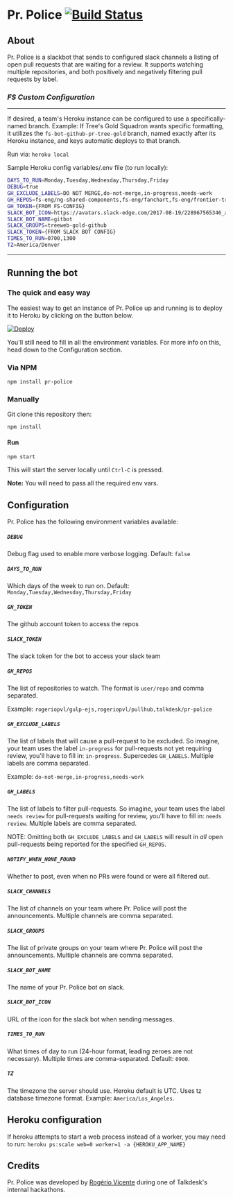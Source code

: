 # Pr. Police [![Build Status](https://travis-ci.org/Talkdesk/pr-police.svg?branch=master)](https://travis-ci.org/Talkdesk/pr-police)

## About

Pr. Police is a slackbot that sends to configured slack channels a listing of open pull requests that are waiting for a review. It supports watching multiple repositories, and both positively and negatively filtering pull requests by label.

### _FS Custom Configuration_
___

If desired, a team's Heroku instance can be configured to use a specifically-named branch. Example: If Tree's Gold Squadron wants specific formatting, it utilizes the `fs-bot-github-pr-tree-gold` branch, named exactly after its Heroku instance, and keys automatic deploys to that branch.

Run via: `heroku local`

Sample Heroku config variables/.env file (to run locally):

```bash
DAYS_TO_RUN=Monday,Tuesday,Wednesday,Thursday,Friday
DEBUG=true
GH_EXCLUDE_LABELS=DO NOT MERGE,do-not-merge,in-progress,needs-work
GH_REPOS=fs-eng/ng-shared-components,fs-eng/fanchart,fs-eng/frontier-tree,fs-eng/GeoIP-Country-Lists,fs-eng/tree-descendancy,fs-eng/tree-lifesketch,fs-eng/tree-notes,fs-eng/tree-pedigree,fs-eng/tree-port-pedigree,fs-webdev/dialog-el,fs-webdev/fs-add-person,fs-webdev/fs-cache,fs-webdev/fs-couple-renderer,fs-webdev/fs-demo,fs-webdev/fs-globals,fs-webdev/fs-indicators,fs-webdev/fs-labelled-link,fs-webdev/fs-life-events,fs-webdev/fs-modules,fs-webdev/fs-person-card,fs-webdev/fs-person-data-service,fs-webdev/fs-person-summary-extended,fs-webdev/fs-tree-person-renderer,fs-webdev/fs-user-service,fs-webdev/fs-watch,fs-webdev/styles-wc,fs-webdev/tree,fs-webdev/tree-data-handler,fs-webdev/wc-i18n
GH_TOKEN={FROM FS-CONFIG}
SLACK_BOT_ICON=https://avatars.slack-edge.com/2017-08-19/228967565346_addfa8c9fc1c6454684a_48.png
SLACK_BOT_NAME=gitbot
SLACK_GROUPS=treeweb-gold-github
SLACK_TOKEN={FROM SLACK BOT CONFIG}
TIMES_TO_RUN=0700,1300
TZ=America/Denver
```
___

## Running the bot

### The quick and easy way

The easiest way to get an instance of Pr. Police up and running is to deploy it to Heroku by clicking on the button below.

[![Deploy](https://www.herokucdn.com/deploy/button.svg)](https://heroku.com/deploy)

You'll still need to fill in all the environment variables. For more info on this, head down to the Configuration section.


### Via NPM

    npm install pr-police

### Manually

Git clone this repository then:

    npm install

#### Run

    npm start

This will start the server locally until `Ctrl-C` is pressed.

**Note:** You will need to pass all the required env vars.

## Configuration

Pr. Police has the following environment variables available:

##### `DEBUG`
Debug flag used to enable more verbose logging. Default: `false`

##### `DAYS_TO_RUN`
Which days of the week to run on. Default: `Monday,Tuesday,Wednesday,Thursday,Friday`

##### `GH_TOKEN`
The github account token to access the repos

##### `SLACK_TOKEN`
The slack token for the bot to access your slack team

##### `GH_REPOS`
The list of repositories to watch. The format is `user/repo` and comma separated.

Example: `rogeriopvl/gulp-ejs,rogeriopvl/pullhub,talkdesk/pr-police`

##### `GH_EXCLUDE_LABELS`
The list of labels that will cause a pull-request to be excluded. So imagine, your team uses the label `in-progress` for pull-requests not yet requiring review, you'll have to fill in: `in-progress`. Supercedes `GH_LABELS`. Multiple labels are comma separated.

Example: `do-not-merge,in-progress,needs-work`

##### `GH_LABELS`
The list of labels to filter pull-requests. So imagine, your team uses the label `needs review` for pull-requests waiting for review, you'll have to fill in: `needs review`. Multiple labels are comma separated.

NOTE: Omitting both `GH_EXCLUDE_LABELS` and `GH_LABELS` will result in _all_ open pull-requests being reported for the specified `GH_REPOS`.

##### `NOTIFY_WHEN_NONE_FOUND`
Whether to post, even when no PRs were found or were all filtered out.

##### `SLACK_CHANNELS`
The list of channels on your team where Pr. Police will post the announcements. Multiple channels are comma separated.

##### `SLACK_GROUPS`
The list of private groups on your team where Pr. Police will post the announcements. Multiple channels are comma separated.

##### `SLACK_BOT_NAME`
The name of your Pr. Police bot on slack.

##### `SLACK_BOT_ICON`
URL of the icon for the slack bot when sending messages.

##### `TIMES_TO_RUN`
What times of day to run (24-hour format, leading zeroes are not necessary). Multiple times are comma-separated. Default: `0900`.

##### `TZ`
The timezone the server should use. Heroku default is UTC. Uses tz database timezone format. Example: `America/Los_Angeles`.

## Heroku configuration

If heroku attempts to start a web process instead of a worker, you may need to run: `heroku ps:scale web=0 worker=1 -a {HEROKU_APP_NAME}`

## Credits

Pr. Police was developed by [Rogério Vicente](https://github.com/rogeriopvl) during one of Talkdesk's internal hackathons.
